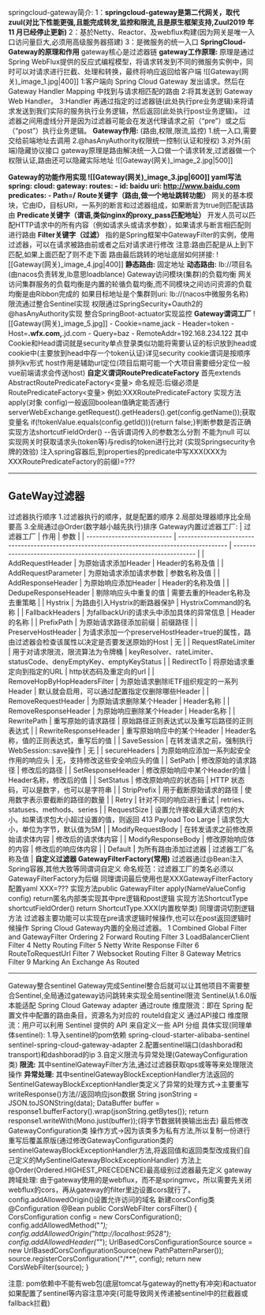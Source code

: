 springcloud-gateway简介:
	1：**springcloud-gateway是第二代网关，取代zuul(对比下性能更强,且能完成转发,监控和限流,且是原生框架支持,Zuul2019 年 11 月已经停止更新)**
	2：基於Netty、Reactor、及webflux构建(因为网关是唯一入口访问量巨大,必须用高级服务器搭建)
	3：是微服务的统一入口
**SpringCloud-Gateway的原理和作用**
	gateway核心是过滤器链
	**gateway工作原理:**
		原理是通过Spring WebFlux提供的反应式编程模型，将请求转发到不同的微服务实例中，同时可以对请求进行拦截、处理和转换，最终将响应返回给客户端
		![[Gateway(网关)_image_1.jpg|400]]
		1:客户端向 Spring Cloud Gateway 发出请求。然后在 Gateway Handler Mapping 中找到与请求相匹配的路由
		2:将其发送到 Gateway Web Handler。
		3:Handler 再通过指定的过滤器链(此处执行pre业务逻辑)来将请求发送到我们实际的服务执行业务逻辑，然后返回(此处执行post业务逻辑)。
		过滤器之间用虚线分开是因为过滤器可能会在发送代理请求之前（“pre”）或之后（“post”）执行业务逻辑。
	**Gateway作用:**
		(路由,权限,限流,监控)
		1.统一入口,需要交给前端地址去调用
		2.@hasAnyAuthority权限统一控制(认证和授权)
		3.对外(前端)隐藏协议接口
		gateway原理是路由解决统一入口做一个请求转发,过滤器做一个权限认证,路由还可以隐藏实际地址
	![[Gateway(网关)_image_2.jpg|500]]

**Gateway的功能作用实现
	![[Gateway(网关)_image_3.jpg|600]]
	**yaml写法**
		spring:
		  cloud:
		    gateway:
		      routes:
		      \- id: baidu
		         uri: http://www.baidu.com
		         predicates:
		         - Path=/**
	**Route关键字（路由,做一个地址跳转功能）**
		网关的基本模块，它由ID，目标URI，一系列的断言和过滤器组成，如果断言为true则匹配该路由
	**Predicate关键字（谓语,类似nginx的proxy_pass匹配地址）**
		开发人员可以匹配HTTP请求中的所有内容（例如请求头或请求参数），如果请求与断言相匹配则进行路由
	**Filter关键字（过滤）**
		指的是Spring框架中GatewayFilter的实例，使用过滤器，可以在请求被路由前或者之后对请求进行修改
		注意:路由匹配是从上到下匹配,如果上面匹配了则不走下面
		路由最后跳转的地址底层如何拼接:
		![[Gateway(网关)_image_4.jpg|400]]
		**静态路由:** 固定地址
		**动态路由:** lb://项目名 (由nacos负责转发,lb意思loadblance)
		Gateway访问模块(集群)的负载均衡
		网关访问集群服务的负载均衡是内置的轮循负载均衡,而不同模块之间访问资源的负载均衡是由Ribbon完成的
		如果目标地址是个集群则uri: lb://(nacos中微服务名称)
	限流通过整合Sentinel实现
	权限通过SpringSecurity+Oauth2的@hasAnyAuthority实现
	整合SpringBoot-actuator实现监控
**Gateway谓词工厂**
	![[Gateway(网关)_image_5.jpg]]
	- Cookie=name,jack
	- Header=token
	- Host=**.wfx.com,**.jd.com
	- Query=baz
	- RemoteAddr=192.168.234.122
	其中Cookie和Head谓词就是security单点登录类似功能将需要认证的标识放到head或cookie中(主要放到head中存一个token认证)详见security
	cookie谓词是按顺序排列kv形式
	host作用是辅助url定位(项目后期可能一个大项目需要细分定位一般vue前端请求会传送host)
	**自定义谓词RoutePredicateFactory**
		首先extends AbstractRoutePredicateFactory<变量>
		命名规范:后缀必须是RoutePredicateFactory<变量>
		例如:XXXRoutePredicateFactory
		实现方法apply(对象 config)一般返回boolean值确定能否通行
		serverWebExchange.getRequest().getHeaders().get(config.getName());获取变量名
		if(!tokenValue.equals(config.getId())){return false;}判断参数是否正确
		实现方法shortcutFieldOrder() --告诉谓词传入的参数怎么分割 不能为null
		可以实现网关时获取请求头(token等)与redis的token进行比对
		(实现Springsecurity令牌的效验)
		注入spring容器后,到properties的predicate中写XXX(XXX为XXXRoutePredicateFactory的前缀)=???

---
## GateWay过滤器
过滤器执行顺序
	1.过滤器执行的顺序，就是配置的顺序
	2.局部处理器顺序比全局要高
	3.全局通过@Order(数字越小越先执行)排序
Gateway内置过滤器工厂:
	| 过滤器工厂                  | 作用                                                                                          | 参数                                                               |
	| --------------------------- | --------------------------------------------------------------------------------------------- | ------------------------------------------------------------------ |
	| AddRequestHeader            | 为原始请求添加Header                                                                          | Header的名称及值                                                   |
	| AddRequestParameter         | 为原始请求添加请求参数                                                                        | 参数名称及值                                                       |
	| AddResponseHeader           | 为原始响应添加Header                                                                          | Header的名称及值                                                   |
	| DedupeResponseHeader        | 剔除响应头中重复的值                                                                          | 需要去重的Header名称及去重策略                                     |
	| Hystrix                     | 为路由引入Hystrix的断路器保护                                                                 | HystrixCommand的名称                                               |
	| FallbackHeaders             | 为fallbackUri的请求头中添加具体的异常信息                                                     | Header的名称                                                       |
	| PrefixPath                  | 为原始请求路径添加前缀                                                                        | 前缀路径                                                           |
	| PreserveHostHeader          | 为请求添加一个preserveHostHeader=true的属性，路由过滤器会检查该属性以决定是否要发送原始的Host | 无                                                                 |
	| RequestRateLimiter          | 用于对请求限流，限流算法为令牌桶                                                              | keyResolver、rateLimiter、statusCode、denyEmptyKey、emptyKeyStatus |
	| RedirectTo                  | 将原始请求重定向到指定的URL                                                                   | http状态码及重定向的url                                            |
	| RemoveHopByHopHeadersFilter | 为原始请求删除IETF组织规定的一系列Header                                                      | 默认就会启用，可以通过配置指定仅删除哪些Header                     |
	| RemoveRequestHeader         | 为原始请求删除某个Header                                                                      | Header名称                                                         |
	| RemoveResponseHeader        | 为原始响应删除某个Header                                                                      | Header名称                                                         |
	| RewritePath                 | 重写原始的请求路径                                                                            | 原始路径正则表达式以及重写后路径的正则表达式                       |
	| RewriteResponseHeader       | 重写原始响应中的某个Header                                                                    | Header名称，值的正则表达式，重写后的值                             |
	| SaveSession                 | 在转发请求之前，强制执行WebSession::save操作                                                  | 无                                                                 |
	| secureHeaders               | 为原始响应添加一系列起安全作用的响应头                                                        | 无，支持修改这些安全响应头的值                                     |
	| SetPath                     | 修改原始的请求路径                                                                            | 修改后的路径                                                       |
	| SetResponseHeader           | 修改原始响应中某个Header的值                                                                  | Header名称，修改后的值                                             |
	| SetStatus                   | 修改原始响应的状态码                                                                          | HTTP 状态码，可以是数字，也可以是字符串                            |
	| StripPrefix                 | 用于截断原始请求的路径                                                                        | 使用数字表示要截断的路径的数量                                     |
	| Retry                       | 针对不同的响应进行重试                                                                        | retries、statuses、methods、series                                 |
	| RequestSize                 | 设置允许接收最大请求包的大小。如果请求包大小超过设置的值，则返回 413 Payload Too Large        | 请求包大小，单位为字节，默认值为5M                                 |
	| ModifyRequestBody           | 在转发请求之前修改原始请求体内容                                                              | 修改后的请求体内容                                                 |
	| ModifyResponseBody          | 修改原始响应体的内容                                                                          | 修改后的响应体内容                                                 |
	| Default                     | 为所有路由添加过滤器                                                                          | 过滤器工厂名称及值                                                 |
**自定义过滤器 GatewayFilterFactory(常用)**
	过滤器通过@Bean注入Spring容器,其他大致等同谓词自定义
	命名规范：过滤器工厂的类名必须以GatewayFilterFactory为后缀 同理谓词最后使用也是XXXGatewayFilterFactory
	配置yaml XXX=???
	实现方法public GatewayFilter apply(NameValueConfig config) return匿名内部类实现其中pre逻辑和post逻辑
	实现方法ShortcutType shortcutFieldOrder()
	return ShortcutType.XXX(内置枚举类)
	同理谓词切割逻辑方法
	过滤器主要功能可以实现在pre请求逻辑时候操作,也可以在post返回逻辑时候操作
Spring Cloud Gateway内置的全局过滤器。
	1 Combined Global Filter and GatewayFilter Ordering 
	2 Forward Routing Filter 
	3 LoadBalancerClient Filter 
	4 Netty Routing Filter 
	5 Netty Write Response Filter 
	6 RouteToRequestUrl Filter 
	7 Websocket Routing Filter 
	8 Gateway Metrics Filter 
	9 Marking An Exchange As Routed

---

Gateway整合sentinel
	Gateway完成Sentinel整合后就可以让其他项目不需要整合Sentinel,全局通过gateway访问跳转来实现全局sentinel限流
	Sentinel从1.6.0版本能适配 Spring Cloud Gateway adapter
	通过route 维度限流：即在 Spring 配置文件中配置的路由条目，资源名为对应的 routeId自定义
	通过API接口 维度限流：用户可以利用 Sentinel 提供的 API 来自定义一些 API 分组
	具体实现(同理单体sentinel):
	1.导入sentinel的pom依赖
	spring-cloud-starter-alibaba-sentinel
	sentinel-spring-cloud-gateway-adapter
	2.配置sentinel端口(dashborad和transport)和dashborad的ip
	3.自定义限流与异常处理(GatewayConfiguration类)
	**限流:** 其中sentinelGatewayFilter方法,通过过滤器获取qps或等等来处理限流操作
	**异常处理:** 其中sentinelGatewayBlockExceptionHandler方法返回的
	SentinelGatewayBlockExceptionHandler类定义了异常的处理方式->主要重写 writeResponse()方法//返回响应json数据
	String jsonString = JSON.toJSONString(data);
	DataBuffer buffer = response1.bufferFactory().wrap(jsonString.getBytes());
	return response1.writeWith(Mono.just(buffer));(将字节数据转换输出出去)
	最后修改GatewayConfiguration类
	操作方式->因为该类多为私有方法,所以复制一份进行重写后覆盖原版(通过修改GatewayConfiguration类的sentinelGatewayBlockExceptionHandler方法,将返回值和返回类型改成我们自己定义的MySentinelGatewayBlockExceptionHandler)
	方法上@Order(Ordered.HIGHEST_PRECEDENCE)最高级别过滤器最先定义
gateway跨域处理:
	由于gateway使用的是webflux，而不是springmvc，所以需要先关闭webflux的cors，再从gateway的filter里边设置cors就行了。config.addAllowedOrigin()设置允许访问的域名
	新建corsConfig类@Configuration
	@Bean
	public CorsWebFilter corsFilter() {
	CorsConfiguration config = new CorsConfiguration();
	config.addAllowedMethod("*");
	config.addAllowedOrigin("http://localhost:9528");
	config.addAllowedHeader("*");
	UrlBasedCorsConfigurationSource source = new UrlBasedCorsConfigurationSource(new PathPatternParser());
	source.registerCorsConfiguration("/**", config);
	return new CorsWebFilter(source);
	}

注意:
	pom依赖中不能有web包(底层tomcat与gateway的netty有冲突)和actuator
	如果配置了sentinel等内容注意冲突(可能导致网关传递被sentinel中的拦截器或fallback拦截)





